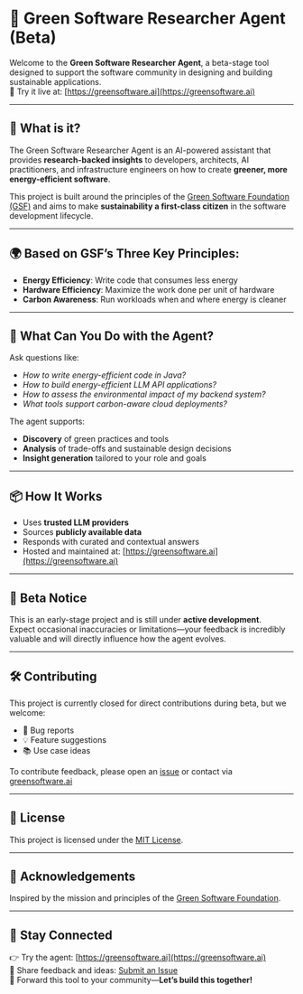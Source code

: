 # 🌱 Green Software Researcher Agent (Beta)

Welcome to the **Green Software Researcher Agent**, a beta-stage tool designed to support the software community in designing and building sustainable applications.  
🧪 Try it live at: [https://greensoftware.ai](https://greensoftware.ai)

---

## 🚀 What is it?

The Green Software Researcher Agent is an AI-powered assistant that provides **research-backed insights** to developers, architects, AI practitioners, and infrastructure engineers on how to create **greener, more energy-efficient software**.

This project is built around the principles of the [Green Software Foundation (GSF)](https://greensoftware.foundation) and aims to make **sustainability a first-class citizen** in the software development lifecycle.

---

## 🌍 Based on GSF’s Three Key Principles:

- **Energy Efficiency**: Write code that consumes less energy  
- **Hardware Efficiency**: Maximize the work done per unit of hardware  
- **Carbon Awareness**: Run workloads when and where energy is cleaner  

---

## 🔧 What Can You Do with the Agent?

Ask questions like:

- _How to write energy-efficient code in Java?_  
- _How to build energy-efficient LLM API applications?_  
- _How to assess the environmental impact of my backend system?_  
- _What tools support carbon-aware cloud deployments?_  

The agent supports:

- **Discovery** of green practices and tools  
- **Analysis** of trade-offs and sustainable design decisions  
- **Insight generation** tailored to your role and goals  

---

## 📦 How It Works

- Uses **trusted LLM providers**
- Sources **publicly available data**
- Responds with curated and contextual answers
- Hosted and maintained at: [https://greensoftware.ai](https://greensoftware.ai)

---

## 📣 Beta Notice

This is an early-stage project and is still under **active development**.  
Expect occasional inaccuracies or limitations—your feedback is incredibly valuable and will directly influence how the agent evolves.

---

## 🛠️ Contributing

This project is currently closed for direct contributions during beta, but we welcome:

- 🐛 Bug reports  
- 💡 Feature suggestions  
- 📚 Use case ideas  

To contribute feedback, please open an [issue](https://github.com/navveenb/green-software-agent/issues) or contact via [greensoftware.ai](https://greensoftware.ai)

---

## 📄 License

This project is licensed under the [MIT License](LICENSE).

---

## 🙌 Acknowledgements

Inspired by the mission and principles of the [Green Software Foundation](https://greensoftware.foundation).

---

## 💬 Stay Connected

👉 Try the agent: [https://greensoftware.ai](https://greensoftware.ai)  
📣 Share feedback and ideas: [Submit an Issue](https://github.com/<your-org-or-username>/green-software-agent/issues)  
🔗 Forward this tool to your community—**Let’s build this together!**

